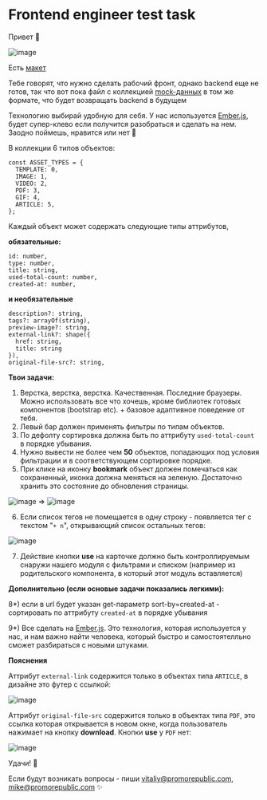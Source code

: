 # Frontend engineer test task

Привет 👋

![image](https://user-images.githubusercontent.com/22681040/112503899-faa8af80-8d93-11eb-8116-1c489ce3b3b9.png)

Есть [макет](https://www.figma.com/file/m0KFM5S4TC5EYHl7bNJEHa/PromoRepublic-Test-Task)

Тебе говорят, что нужно сделать рабочий фронт, однако backend еще не готов, так что вот пока файл с коллекцией [mock-данных](https://github.com/PromoRepublic/test-task-frontend/blob/main/data.json) в том же формате, что будет возвращать backend в будущем

Технологию выбирай удобную для себя. У нас используется [Ember.js](https://emberjs.com/), будет супер-клево если получится разобраться и сделать на нем. Заодно поймешь, нравится или нет 🙂

В коллекции 6 типов объектов:

```
const ASSET_TYPES = {
  TEMPLATE: 0,
  IMAGE: 1,
  VIDEO: 2,
  PDF: 3,
  GIF: 4,
  ARTICLE: 5,
};
```

Каждый объект может содержать следующие типы аттрибутов,

**обязательные:**

```
id: number,
type: number,
title: string,
used-total-count: number,
created-at: number,
```
**и необязательные**

```
description?: string,
tags?: arrayOf(string),
preview-image?: string,
external-link?: shape({ 
  href: string, 
  title: string 
}),
original-file-src?: string,
```

**Твои задачи:**

1) Верстка, верстка, верстка. Качественная. Последние браузеры. Можно использовать все что хочешь, кроме библиотек готовых компонентов (bootstrap etc). + базовое адаптивное поведение от тебя.
2) Левый бар должен применять фильтры по типам объектов.
3) По дефолту сортировка должна быть по аттрибуту `used-total-count` в порядке убывания.
4) Нужно вывести не более чем **50** объектов, попадающих под условия фильтрации и в соответствующем сортировке порядке.
5) При клике на иконку **bookmark** объект должен помечаться как сохраненный, иконка должна меняться на зеленую. Достаточно хранить это состояние до обновления страницы.

![image](https://user-images.githubusercontent.com/22681040/112619215-b79c1a00-8e2f-11eb-9788-88c90c6da57e.png)
 => ![image](https://user-images.githubusercontent.com/22681040/112619263-c7b3f980-8e2f-11eb-8fec-91d50c8b0495.png)

6) Если список тегов не помещается в одну строку - появляется тег с текстом "`+ n`", открывающий список остальных тегов: 

![image](https://user-images.githubusercontent.com/22681040/112619170-ae12b200-8e2f-11eb-956d-020e5f2c4e27.png)

7) Действие кнопки **use** на карточке должно быть контроллируемым снаружи нашего модуля с фильтрами и списком (например из родительского компонента, в который этот модуль вставляется)


**Дополнительно (если основые задачи показались легкими):**

8*) если в url будет указан get-параметр sort-by=created-at - сортировать по аттрибуту `created-at` в порядке убывания

9*) Все сделать на [Ember.js](https://emberjs.com/). Это технология, которая используется у нас, и нам важно найти человека, который быстро и самостоятелльно сможет разбираться с новыми штуками.

**Пояснения**

Аттрибут `external-link` содержится только в объектах типа `ARTICLE`, в дизайне это футер с ссылкой:

![image](https://user-images.githubusercontent.com/22681040/112619096-91767a00-8e2f-11eb-83ef-c1aecd100ed6.png)



Аттрибут `original-file-src` содержится только в объектах типа `PDF`, это ссылка которая открывается в новом окне, когда пользователь нажимает на кнопку **download**. Кнопки **use** у `PDF` нет:

![image](https://user-images.githubusercontent.com/22681040/112619124-9f2bff80-8e2f-11eb-9548-b0d51678db42.png)


Удачи! 💪

Если будут возникать вопросы - пиши vitaliy@promorepublic.com, mike@promorepublic.com
✨

